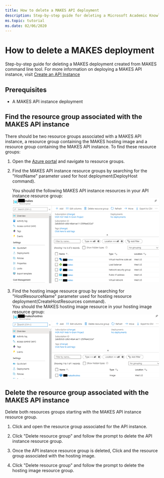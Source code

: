 ```yaml
---
title: How to delete a MAKES API deployment
description: Step-by-step guide for deleting a Microsoft Academic Knowledge Exploration Service(MAKES) deployment using azure portal.
ms.topic: tutorial
ms.date: 02/06/2020
---
```


# How to delete a MAKES deployment

 Step-by-step guide for deleting a MAKES deployment created from MAKES command line tool. For more information on deploying a MAKES API instance, visit [Create an API Instance](get-started-create-api-instances.md)

## Prerequisites

- A MAKES API instance deployment

## Find the resource group associated with the MAKES API instance

There should be two resource groups associated with a MAKES API instance, a resource group containing the MAKES hosting image and a resource group containing the MAKES API instance. To find these resource groups:

1. Open the [Azure portal](https://portal.azure.com) and navigate to resource groups.

2. Find the MAKES API instance resource groups by searching for the "HostName" parameter used for host deployment(DeployHost command).  

    You should the following MAKES API instance resources in your API instance resource group:
    ![makes deployment resources](media/makes-deployment-resources.png)

3. Find the hosting image resource group by searching for "HostResourceName" parameter used for hosting resource deployment(CreateHostResources command).  
    You should the MAKES hosting image resource in your hosting image resource group:
    ![makes hosting resources](media/makes-hosting-resources.png)

## Delete the resource group associated with the MAKES API instance

Delete both resources groups starting with the MAKES API instance resource group.

1. Click and open the resource group associated for the API instance.

2. Click "Delete resource group" and follow the prompt to delete the API instance resource group.

3. Once the API instance resource group is deleted, Click and the resource group associated with the hosting image.

4. Click "Delete resource group" and follow the prompt to delete the hosting image resource group.  
